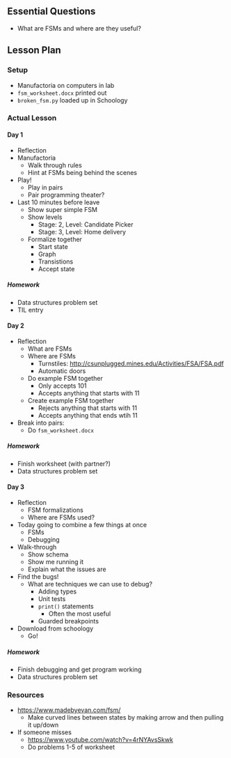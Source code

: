 ## Essential Questions

- What are FSMs and where are they useful?

## Lesson Plan

### Setup

- Manufactoria on computers in lab
- `fsm_worksheet.docx` printed out
- `broken_fsm.py` loaded up in Schoology

### Actual Lesson

#### Day 1

- Reflection
- Manufactoria
    - Walk through rules
    - Hint at FSMs being behind the scenes
- Play!
    - Play in pairs
    - Pair programming theater?
- Last 10 minutes before leave
    - Show super simple FSM
    - Show levels
        - Stage: 2, Level: Candidate Picker
        - Stage: 3, Level: Home delivery
    - Formalize together
        - Start state
        - Graph
        - Transistions
        - Accept state

##### Homework

- Data structures problem set
- TIL entry

#### Day 2

- Reflection
    - What are FSMs
    - Where are FSMs
        - Turnstiles: http://csunplugged.mines.edu/Activities/FSA/FSA.pdf
        - Automatic doors
    - Do example FSM together
        - Only accepts 101
        - Accepts anything that starts with 11
    - Create example FSM together
        - Rejects anything that starts with 11
        - Accepts anything that ends wtih 11
- Break into pairs:
    - Do `fsm_worksheet.docx`

##### Homework

- Finish worksheet (with partner?)
- Data structures problem set

#### Day 3

- Reflection
    - FSM formalizations
    - Where are FSMs used?
- Today going to combine a few things at once
    - FSMs
    - Debugging
- Walk-through
    - Show schema
    - Show me running it
    - Explain what the issues are
- Find the bugs!
    - What are techniques we can use to debug?
        - Adding types
        - Unit tests
        - `print()` statements
            - Often the most useful
        - Guarded breakpoints
- Download from schoology
    - Go!

##### Homework

- Finish debugging and get program working
- Data structures problem set

### Resources

- https://www.madebyevan.com/fsm/
    - Make curved lines between states by making arrow and then pulling it up/down
- If someone misses
    - https://www.youtube.com/watch?v=4rNYAvsSkwk
    - Do problems 1-5 of worksheet
